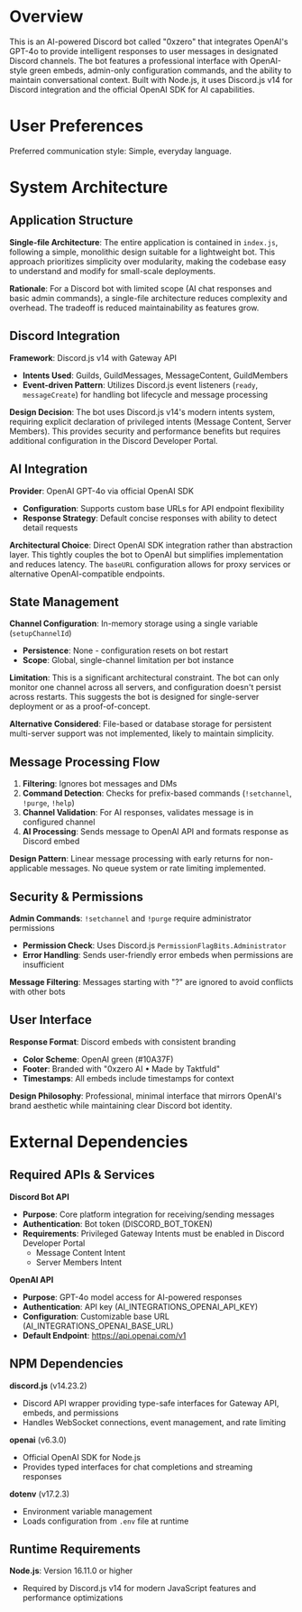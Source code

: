 # Overview

This is an AI-powered Discord bot called "0xzero" that integrates OpenAI's GPT-4o to provide intelligent responses to user messages in designated Discord channels. The bot features a professional interface with OpenAI-style green embeds, admin-only configuration commands, and the ability to maintain conversational context. Built with Node.js, it uses Discord.js v14 for Discord integration and the official OpenAI SDK for AI capabilities.

# User Preferences

Preferred communication style: Simple, everyday language.

# System Architecture

## Application Structure

**Single-file Architecture**: The entire application is contained in `index.js`, following a simple, monolithic design suitable for a lightweight bot. This approach prioritizes simplicity over modularity, making the codebase easy to understand and modify for small-scale deployments.

**Rationale**: For a Discord bot with limited scope (AI chat responses and basic admin commands), a single-file architecture reduces complexity and overhead. The tradeoff is reduced maintainability as features grow.

## Discord Integration

**Framework**: Discord.js v14 with Gateway API
- **Intents Used**: Guilds, GuildMessages, MessageContent, GuildMembers
- **Event-driven Pattern**: Utilizes Discord.js event listeners (`ready`, `messageCreate`) for handling bot lifecycle and message processing

**Design Decision**: The bot uses Discord.js v14's modern intents system, requiring explicit declaration of privileged intents (Message Content, Server Members). This provides security and performance benefits but requires additional configuration in the Discord Developer Portal.

## AI Integration

**Provider**: OpenAI GPT-4o via official OpenAI SDK
- **Configuration**: Supports custom base URLs for API endpoint flexibility
- **Response Strategy**: Default concise responses with ability to detect detail requests

**Architectural Choice**: Direct OpenAI SDK integration rather than abstraction layer. This tightly couples the bot to OpenAI but simplifies implementation and reduces latency. The `baseURL` configuration allows for proxy services or alternative OpenAI-compatible endpoints.

## State Management

**Channel Configuration**: In-memory storage using a single variable (`setupChannelId`)
- **Persistence**: None - configuration resets on bot restart
- **Scope**: Global, single-channel limitation per bot instance

**Limitation**: This is a significant architectural constraint. The bot can only monitor one channel across all servers, and configuration doesn't persist across restarts. This suggests the bot is designed for single-server deployment or as a proof-of-concept.

**Alternative Considered**: File-based or database storage for persistent multi-server support was not implemented, likely to maintain simplicity.

## Message Processing Flow

1. **Filtering**: Ignores bot messages and DMs
2. **Command Detection**: Checks for prefix-based commands (`!setchannel`, `!purge`, `!help`)
3. **Channel Validation**: For AI responses, validates message is in configured channel
4. **AI Processing**: Sends message to OpenAI API and formats response as Discord embed

**Design Pattern**: Linear message processing with early returns for non-applicable messages. No queue system or rate limiting implemented.

## Security & Permissions

**Admin Commands**: `!setchannel` and `!purge` require administrator permissions
- **Permission Check**: Uses Discord.js `PermissionFlagBits.Administrator`
- **Error Handling**: Sends user-friendly error embeds when permissions are insufficient

**Message Filtering**: Messages starting with "?" are ignored to avoid conflicts with other bots

## User Interface

**Response Format**: Discord embeds with consistent branding
- **Color Scheme**: OpenAI green (#10A37F)
- **Footer**: Branded with "0xzero AI • Made by Taktfuld"
- **Timestamps**: All embeds include timestamps for context

**Design Philosophy**: Professional, minimal interface that mirrors OpenAI's brand aesthetic while maintaining clear Discord bot identity.

# External Dependencies

## Required APIs & Services

**Discord Bot API**
- **Purpose**: Core platform integration for receiving/sending messages
- **Authentication**: Bot token (DISCORD_BOT_TOKEN)
- **Requirements**: Privileged Gateway Intents must be enabled in Discord Developer Portal
  - Message Content Intent
  - Server Members Intent

**OpenAI API**
- **Purpose**: GPT-4o model access for AI-powered responses
- **Authentication**: API key (AI_INTEGRATIONS_OPENAI_API_KEY)
- **Configuration**: Customizable base URL (AI_INTEGRATIONS_OPENAI_BASE_URL)
- **Default Endpoint**: https://api.openai.com/v1

## NPM Dependencies

**discord.js** (v14.23.2)
- Discord API wrapper providing type-safe interfaces for Gateway API, embeds, and permissions
- Handles WebSocket connections, event management, and rate limiting

**openai** (v6.3.0)
- Official OpenAI SDK for Node.js
- Provides typed interfaces for chat completions and streaming responses

**dotenv** (v17.2.3)
- Environment variable management
- Loads configuration from `.env` file at runtime

## Runtime Requirements

**Node.js**: Version 16.11.0 or higher
- Required by Discord.js v14 for modern JavaScript features and performance optimizations